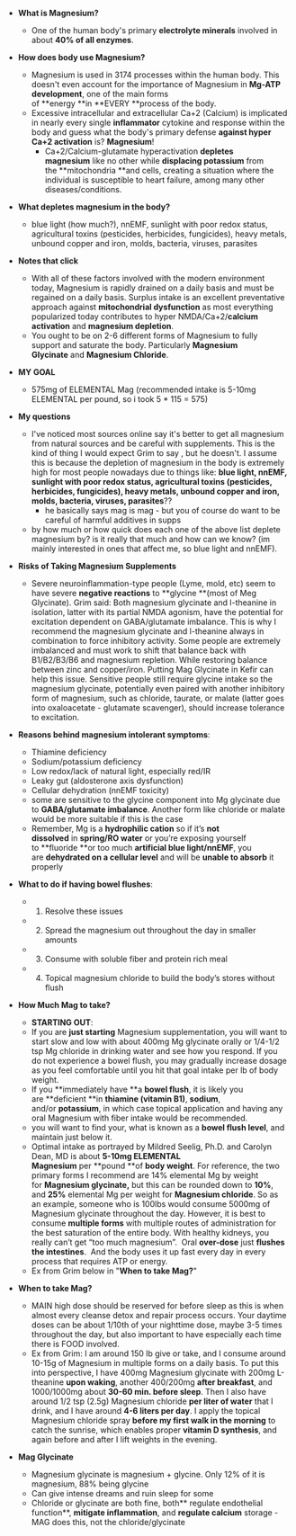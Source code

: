   * **What is Magnesium?**
    * One of the human body's primary **electrolyte minerals** involved in about **40% of all enzymes**.
  * **How does body use Magnesium?**
    * Magnesium is used in 3174 processes within the human body. This doesn't even account for the importance of Magnesium in **Mg-ATP development**, one of the main forms of **energy **in **EVERY **process of the body.
    * Excessive intracellular and extracellular Ca+2 (Calcium) is implicated in nearly every single **inflammator** cytokine and response within the body and guess what the body's primary defense **against hyper Ca+2 activation** is? **Magnesium**!
      * Ca+2/Calcium-glutamate hyperactivation **depletes magnesium** like no other while **displacing potassium** from the **mitochondria **and cells, creating a situation where the individual is susceptible to heart failure, among many other diseases/conditions.

  * **What depletes magnesium in the body?**
    * blue light (how much?), nnEMF, sunlight with poor redox status, agricultural toxins (pesticides, herbicides, fungicides), heavy metals, unbound copper and iron, molds, bacteria, viruses, parasites
  * **Notes that click**
    * With all of these factors involved with the modern environment today, Magnesium is rapidly drained on a daily basis and must be regained on a daily basis. Surplus intake is an excellent preventative approach against **mitochondrial dysfunction** as most everything popularized today contributes to hyper NMDA/Ca+2/**calcium activation** and **magnesium depletion**.
    * You ought to be on 2-6 different forms of Magnesium to fully support and saturate the body. Particularly **Magnesium Glycinate** and **Magnesium Chloride**.
  * **MY GOAL**
    * 575mg of ELEMENTAL Mag (recommended intake is 5-10mg ELEMENTAL per pound, so i took 5 * 115 = 575)
  * **My questions**
    * I've noticed most sources online say it's better to get all magnesium from natural sources and be careful with supplements. This is the kind of thing I would expect Grim to say , but he doesn't. I assume this is because the depletion of magnesium in the body is extremely high for most people nowadays due to things like: **blue light, nnEMF, sunlight with poor redox status, agricultural toxins (pesticides, herbicides, fungicides), heavy metals, unbound copper and iron, molds, bacteria, viruses, parasites**??
      * he basically says mag is mag - but you of course do want to be careful of harmful additives in supps
    * by how much or how quick does each one of the above list deplete magnesium by? is it really that much and how can we know? (im mainly interested in ones that affect me, so blue light and nnEMF).
  * **Risks of Taking Magnesium Supplements**
    * Severe neuroinflammation-type people (Lyme, mold, etc) seem to have severe **negative reactions** to **glycine **(most of Meg Glycinate). Grim said: Both magnesium glycinate and l-theanine in isolation, latter with its partial NMDA agonism, have the potential for excitation dependent on GABA/glutamate imbalance. This is why I recommend the magnesium glycinate and l-theanine always in combination to force inhibitory activity. Some people are extremely imbalanced and must work to shift that balance back with B1/B2/B3/B6 and magnesium repletion. While restoring balance between zinc and copper/iron. Putting Mag Glycinate in Kefir can help this issue. Sensitive people still require glycine intake so the magnesium glycinate, potentially even paired with another inhibitory form of magnesium, such as chloride, taurate, or malate (latter goes into oxaloacetate - glutamate scavenger), should increase tolerance to excitation.
  * **Reasons behind magnesium intolerant symptoms**:
    * Thiamine deficiency
    * Sodium/potassium deficiency
    * Low redox/lack of natural light, especially red/IR
    * Leaky gut (aldosterone axis dysfunction)
    * Cellular dehydration (nnEMF toxicity)
    * some are sensitive to the glycine component into Mg glycinate due to **GABA/glutamate imbalance**. Another form like chloride or malate would be more suitable if this is the case
    * Remember, Mg is a **hydrophilic cation** so if it’s **not dissolved** in **spring/RO water** or you’re exposing yourself to **fluoride **or too much **artificial blue light/nnEMF**, you are **dehydrated on a cellular level** and will be **unable to absorb** it properly
  * **What to do if having bowel flushes**:
    * 1) Resolve these issues
    * 2) Spread the magnesium out throughout the day in smaller amounts
    * 3) Consume with soluble fiber and protein rich meal
    * 4) Topical magnesium chloride to build the body’s stores without flush
  * **How Much Mag to take?**
    * **STARTING OUT**:
    * If you are **just starting** Magnesium supplementation, you will want to start slow and low with about 400mg Mg glycinate orally or 1/4-1/2 tsp Mg chloride in drinking water and see how you respond. If you do not experience a bowel flush, you may gradually increase dosage as you feel comfortable until you hit that goal intake per lb of body weight.
    * If you **immediately have **a **bowel flush**, it is likely you are **deficient **in **thiamine (vitamin B1)**, **sodium**, and/or **potassium**, in which case topical application and having any oral Magnesium with fiber intake would be recommended.
    * you will want to find your, what is known as a **bowel flush level**, and maintain just below it.
    * Optimal intake as portrayed by Mildred Seelig, Ph.D. and Carolyn Dean, MD is about **5-10mg ELEMENTAL Magnesium** per **pound **of **body weight**. For reference, the two primary forms I recommend are 14% elemental Mg by weight for **Magnesium glycinate,** but this can be rounded down to **10%**, and **25%** elemental Mg per weight for **Magnesium chloride**. So as an example, someone who is 100lbs would consume 5000mg of Magnesium glycinate throughout the day. However, it is best to consume **multiple forms** with multiple routes of administration for the best saturation of the entire body. With healthy kidneys, you really can’t get “too much magnesium”.  Oral **over-dose** just **flushes the intestines**.  And the body uses it up fast every day in every process that requires ATP or energy.
    * Ex from Grim below in "**When to take Mag?**"
  * **When to take Mag?**
    * MAIN high dose should be reserved for before sleep as this is when almost every cleanse detox and repair process occurs. Your daytime doses can be about 1/10th of your nighttime dose, maybe 3-5 times throughout the day, but also important to have especially each time there is FOOD involved.
    * Ex from Grim: I am around 150 lb give or take, and I consume around 10-15g of Magnesium in multiple forms on a daily basis. To put this into perspective, I have 400mg Magnesium glycinate with 200mg L-theanine **upon waking**, another 400/200mg **after breakfast**, and 1000/1000mg about **30-60 min. before sleep**. Then I also have around 1/2 tsp (2.5g) Magnesium chloride **per liter of water** that I drink, and I have around **4-6 liters per day**. I apply the topical Magnesium chloride spray **before my first walk in the morning** to catch the sunrise, which enables proper **vitamin D synthesis**, and again before and after I lift weights in the evening.
  * **Mag Glycinate**
    * Magnesium glycinate is magnesium + glycine. Only 12% of it is magnesium, 88% being glycine
    * Can give intense dreams and ruin sleep for some
    * Chloride or glycinate are both fine, both** regulate endothelial function**, **mitigate inflammation**, and **regulate calcium** storage - MAG does this, not the chloride/glycinate
